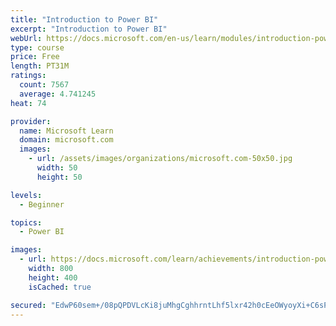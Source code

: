 ```yaml
---
title: "Introduction to Power BI"
excerpt: "Introduction to Power BI"
webUrl: https://docs.microsoft.com/en-us/learn/modules/introduction-power-bi/
type: course
price: Free
length: PT31M
ratings:
  count: 7567
  average: 4.741245
heat: 74

provider:
  name: Microsoft Learn
  domain: microsoft.com
  images:
    - url: /assets/images/organizations/microsoft.com-50x50.jpg
      width: 50
      height: 50

levels:
  - Beginner

topics:
  - Power BI

images:
  - url: https://docs.microsoft.com/learn/achievements/introduction-power-bi-social.png
    width: 800
    height: 400
    isCached: true

secured: "EdwP60sem+/08pQPDVLcKi8juMhgCghhrntLhf5lxr42h0cEeOWyoyXi+C6sP6aI0KDrupF3+08hFQYWFrTPp4JorQudp8BqWuN/6oidgFk/VhkLrzNeHKQoeYnGdOO5F0dTL+uOKvqYxAKlT3fdbKQggFjUOrJ4x3FOt1ddvvR3LzZRlyU8mODUWyLGbbxNRf5+SMX9LFrpl91C81kHdBbhSkgwAYOjeJ2C9B7fl5pMHQfS2sSBlD4gHwZcdHQLCKuO0kI7RVnuFqigrkwJphoP2MXHu+IZNGmHwP9vXDkhlSxPQyc5hyw+qpiFdwe+y9rrWxpbdVWV1JFaDGbnGAahs5K8s9tmVvGOTTsbke/fJ6CdHA8CdpeBavNQGPvojV9oDIa4B7QSw0j9KJCFY0dCNU+S5909Ls2N6YR0sgY=;Q6dh81HIBoyw7pbOYH9yGw=="
---
```


